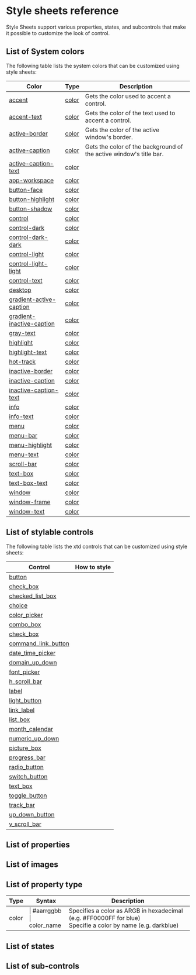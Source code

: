# Style sheets reference

Style Sheets support various properties, states, and subcontrols that make it possible to customize the look of control.

## List of System colors

The following table lists the system colors that can be customized using style sheets:

| Color                                                                                                                                          | Type                            | Description                                         |
|------------------------------------------------------------------------------------------------------------------------------------------------|---------------------------------|-----------------------------------------------------|
| [accent](https://codedocs.xyz/gammasoft71/xtd/classxtd_1_1drawing_1_1system__colors.html#a77eb861710eace25ba504b40e5b88ac2)                    | [color](#list-of-property-type) | Gets the color used to accent a control.|
| [accent-text](https://codedocs.xyz/gammasoft71/xtd/classxtd_1_1drawing_1_1system__colors.html#ac8752bc4cd0b4cbea00bfa048d3dc213)               | [color](#list-of-property-type) | Gets the color of the text used to accent a control.|
| [active-border](https://codedocs.xyz/gammasoft71/xtd/classxtd_1_1drawing_1_1system__colors.html#ad34e4d2271162cf60ed269cd68e40ed7)             | [color](#list-of-property-type) | Gets the color of the active window's border. |
| [active-caption](https://codedocs.xyz/gammasoft71/xtd/classxtd_1_1drawing_1_1system__colors.html#a2443f7bdc3d85a6d92ca5656492f1841)            | [color](#list-of-property-type) | Gets the color of the background of the active window's title bar. |
| [active-caption-text](https://codedocs.xyz/gammasoft71/xtd/classxtd_1_1drawing_1_1system__colors.html#aca50220aec7e7f797393fc92b07bc046)       | [color](#list-of-property-type) |                                                     |
| [app-workspace](https://codedocs.xyz/gammasoft71/xtd/classxtd_1_1drawing_1_1system__colors.html#a6ba40a364207f7917cd13e2723738174)             | [color](#list-of-property-type) |                                                     |
| [button-face](https://codedocs.xyz/gammasoft71/xtd/classxtd_1_1drawing_1_1system__colors.html#a2445d28bec80b10c4650c83bce81f26c)               | [color](#list-of-property-type) |                                                     |
| [button-highlight](https://codedocs.xyz/gammasoft71/xtd/classxtd_1_1drawing_1_1system__colors.html#aae09d313a5ca9bacb4df47bb2c9d467f)          | [color](#list-of-property-type) |                                                     |
| [button-shadow](https://codedocs.xyz/gammasoft71/xtd/classxtd_1_1drawing_1_1system__colors.html#ad1a13217f7961fd5fabfaa5a3c7d69b6)             | [color](#list-of-property-type) |                                                     |
| [control](https://codedocs.xyz/gammasoft71/xtd/classxtd_1_1drawing_1_1system__colors.html#aaee26ec4d36ad4a99550bec18c258d84)                   | [color](#list-of-property-type) |                                                     |
| [control-dark](https://codedocs.xyz/gammasoft71/xtd/classxtd_1_1drawing_1_1system__colors.html#ae4dc7250adfe9c039b2ae7359e56aa89)              | [color](#list-of-property-type) |                                                     |
| [control-dark-dark](https://codedocs.xyz/gammasoft71/xtd/classxtd_1_1drawing_1_1system__colors.html#ad5994da0d32f0b00ea00a7e3f7caa39b)         | [color](#list-of-property-type) |                                                     |
| [control-light](https://codedocs.xyz/gammasoft71/xtd/classxtd_1_1drawing_1_1system__colors.html#af662ced36c4405037f57c980f55a54f5)             | [color](#list-of-property-type) |                                                     |
| [control-light-light](https://codedocs.xyz/gammasoft71/xtd/classxtd_1_1drawing_1_1system__colors.html#a0ad4c006921a5fe3ca3ee02b1f8c5ee2)       | [color](#list-of-property-type) |                                                     |
| [control-text](https://codedocs.xyz/gammasoft71/xtd/classxtd_1_1drawing_1_1system__colors.html#a14fdf665a24633df3bcfe9523b0ad08c)              | [color](#list-of-property-type) |                                                     |
| [desktop](https://codedocs.xyz/gammasoft71/xtd/classxtd_1_1drawing_1_1system__colors.html#aaf42b49c300458e4fed3272071367415)                   | [color](#list-of-property-type) |                                                     |
| [gradient-active-caption](https://codedocs.xyz/gammasoft71/xtd/classxtd_1_1drawing_1_1system__colors.html#abb5874b1bd537f3c71269a364ae761d5)   | [color](#list-of-property-type) |                                                     |
| [gradient-inactive-caption](https://codedocs.xyz/gammasoft71/xtd/classxtd_1_1drawing_1_1system__colors.html#a0480d205045d45fae2b03729fb6fb969) | [color](#list-of-property-type) |                                                     |
| [gray-text](https://codedocs.xyz/gammasoft71/xtd/classxtd_1_1drawing_1_1system__colors.html#abee96e855513c498c5b19ac87d8c6363)                 | [color](#list-of-property-type) |                                                     |
| [highlight](https://codedocs.xyz/gammasoft71/xtd/classxtd_1_1drawing_1_1system__colors.html#ad392f5a9d5da08bd0a707cb56bff2274)                 | [color](#list-of-property-type) |                                                     |
| [highlight-text](https://codedocs.xyz/gammasoft71/xtd/classxtd_1_1drawing_1_1system__colors.html#a91fd1bd11db640a5ed33935bcc6db130)            | [color](#list-of-property-type) |                                                     |
| [hot-track](https://codedocs.xyz/gammasoft71/xtd/classxtd_1_1drawing_1_1system__colors.html#a79b3f416c913a2d06c37783be43e5ba2)                 | [color](#list-of-property-type) |                                                     |
| [inactive-border](https://codedocs.xyz/gammasoft71/xtd/classxtd_1_1drawing_1_1system__colors.html#a8df8f93c0b71ba16ef1d1625237b77e5)           | [color](#list-of-property-type) |                                                     |
| [inactive-caption](https://codedocs.xyz/gammasoft71/xtd/classxtd_1_1drawing_1_1system__colors.html#a5e30f9d8eb6c5bce6c919ed7e59adf6f)          | [color](#list-of-property-type) |                                                     |
| [inactive-caption-text](https://codedocs.xyz/gammasoft71/xtd/classxtd_1_1drawing_1_1system__colors.html#aca3cbd700dc165c3fd32dded0cb2bba5)     | [color](#list-of-property-type) |                                                     |
| [info](https://codedocs.xyz/gammasoft71/xtd/classxtd_1_1drawing_1_1system__colors.html#aa5a390170a0429c49c8288d29a676bbe)                      | [color](#list-of-property-type) |                                                     |
| [info-text](https://codedocs.xyz/gammasoft71/xtd/classxtd_1_1drawing_1_1system__colors.html#a6750d40c23599b9de6362722c2320178)                 | [color](#list-of-property-type) |                                                     |
| [menu](https://codedocs.xyz/gammasoft71/xtd/classxtd_1_1drawing_1_1system__colors.html#a0b711825c7e16a3e1e555e0c948b4479)                      | [color](#list-of-property-type) |                                                     |
| [menu-bar](https://codedocs.xyz/gammasoft71/xtd/classxtd_1_1drawing_1_1system__colors.html#ac45113882befd17734e86ea43a3ad7de)                  | [color](#list-of-property-type) |                                                     |
| [menu-highlight](https://codedocs.xyz/gammasoft71/xtd/classxtd_1_1drawing_1_1system__colors.html#a0b30b0f26f0eac2fa5f2449b9018b6e0)            | [color](#list-of-property-type) |                                                     |
| [menu-text](https://codedocs.xyz/gammasoft71/xtd/classxtd_1_1drawing_1_1system__colors.html#ab7bcb5946102c20a39a269a82cda0257)                 | [color](#list-of-property-type) |                                                     |
| [scroll-bar](https://codedocs.xyz/gammasoft71/xtd/classxtd_1_1drawing_1_1system__colors.html#aae3f874c37c40a5d2ffd9981a0501cce)                | [color](#list-of-property-type) |                                                     |
| [text-box](https://codedocs.xyz/gammasoft71/xtd/classxtd_1_1drawing_1_1system__colors.html#a6b034212bc8b82c2ca5260ca0b1c24b8)                  | [color](#list-of-property-type) |                                                     |
| [text-box-text](https://codedocs.xyz/gammasoft71/xtd/classxtd_1_1drawing_1_1system__colors.html#a3d9e99b3359fc17c05f427f8b1b26b71)             | [color](#list-of-property-type) |                                                     |
| [window](https://codedocs.xyz/gammasoft71/xtd/classxtd_1_1drawing_1_1system__colors.html#a992da4fbd53fb2974dd5e0607392c1a5)                    | [color](#list-of-property-type) |                                                     |
| [window-frame](https://codedocs.xyz/gammasoft71/xtd/classxtd_1_1drawing_1_1system__colors.html#a90ff9cd9df6bb66872cb9f1e2ae36dff)              | [color](#list-of-property-type) |                                                     |
| [window-text](https://codedocs.xyz/gammasoft71/xtd/classxtd_1_1drawing_1_1system__colors.html#a0d078de37b3018a352b080d4866fef8e)               | [color](#list-of-property-type) |                                                     |


## List of stylable controls

The following table lists the xtd controls that can be customized using style sheets:

| Control                                                                                                     | How to style                                         |
|-------------------------------------------------------------------------------------------------------------|------------------------------------------------------|
| [button](https://codedocs.xyz/gammasoft71/xtd/classxtd_1_1forms_1_1button.html)                             |                                                      |
| [check_box](https://codedocs.xyz/gammasoft71/xtd/classxtd_1_1forms_1_1check__box.html)                      |                                                      |
| [checked_list_box](https://codedocs.xyz/gammasoft71/xtd/classxtd_1_1forms_1_1checked__list__box.html)       |                                                      |
| [choice](https://codedocs.xyz/gammasoft71/xtd/classxtd_1_1forms_1_1choice.html)                             |                                                      |
| [color_picker](https://codedocs.xyz/gammasoft71/xtd/classxtd_1_1forms_1_1color__picker.html)                |                                                      |
| [combo_box](https://codedocs.xyz/gammasoft71/xtd/classxtd_1_1forms_1_1combo__box.html)                      |                                                      |
| [check_box](https://codedocs.xyz/gammasoft71/xtd/classxtd_1_1forms_1_1check__box.html)                      |                                                      |
| [command_link_button](https://codedocs.xyz/gammasoft71/xtd/classxtd_1_1forms_1_1command__link__button.html) |                                                      |
| [date_time_picker](https://codedocs.xyz/gammasoft71/xtd/classxtd_1_1forms_1_1date__time__picker.html)       |                                                      |
| [domain_up_down](https://codedocs.xyz/gammasoft71/xtd/classxtd_1_1forms_1_1domain__up__down.html)           |                                                      |
| [font_picker](https://codedocs.xyz/gammasoft71/xtd/classxtd_1_1forms_1_1font__picker.html)                  |                                                      |
| [h_scroll_bar](https://codedocs.xyz/gammasoft71/xtd/classxtd_1_1forms_1_1h__scroll__bar.html)               |                                                      |
| [label](https://codedocs.xyz/gammasoft71/xtd/classxtd_1_1forms_1_1label.html)                               |                                                      |
| [light_button](https://codedocs.xyz/gammasoft71/xtd/classxtd_1_1forms_1_1light__button.html)                |                                                      |
| [link_label](https://codedocs.xyz/gammasoft71/xtd/classxtd_1_1forms_1_1link__label.html)                    |                                                      |
| [list_box](https://codedocs.xyz/gammasoft71/xtd/classxtd_1_1forms_1_1list__box.html)                        |                                                      |
| [month_calendar](https://codedocs.xyz/gammasoft71/xtd/classxtd_1_1forms_1_1month__calendar.html)            |                                                      |
| [numeric_up_down](https://codedocs.xyz/gammasoft71/xtd/classxtd_1_1forms_1_1numeric__up__down.html)         |                                                      |
| [picture_box](https://codedocs.xyz/gammasoft71/xtd/classxtd_1_1forms_1_1picture__box.html)                  |                                                      |
| [progress_bar](https://codedocs.xyz/gammasoft71/xtd/classxtd_1_1forms_1_1progress__bar.html)                |                                                      |
| [radio_button](https://codedocs.xyz/gammasoft71/xtd/classxtd_1_1forms_1_1radio__button.html)                |                                                      |
| [switch_button](https://codedocs.xyz/gammasoft71/xtd/classxtd_1_1forms_1_1switch__button.html)              |                                                      |
| [text_box](https://codedocs.xyz/gammasoft71/xtd/classxtd_1_1forms_1_1text__box.html)                        |                                                      |
| [toggle_button](https://codedocs.xyz/gammasoft71/xtd/classxtd_1_1forms_1_1toggle__button.html)              |                                                      |
| [track_bar](https://codedocs.xyz/gammasoft71/xtd/classxtd_1_1forms_1_1track__bar.html)                      |                                                      |
| [up_down_button](https://codedocs.xyz/gammasoft71/xtd/classxtd_1_1forms_1_1up__down__button.html)           |                                                      |
| [v_scroll_bar](https://codedocs.xyz/gammasoft71/xtd/classxtd_1_1forms_1_1v__scroll__bar.html)               |                                                      |

## List of properties

## List of images

## List of property type

| Type  | Syntax                        | Description                                                                                                    |
|-------|-------------------------------|----------------------------------------------------------------------------------------------------------------|
| color | \| #aarrggbb<br>\| color_name | Specifies a color as ARGB in hexadecimal (e.g. #FF0000FF for blue)<br>Specifie a color by name (e.g. darkblue) |

## List of states

## List of sub-controls

